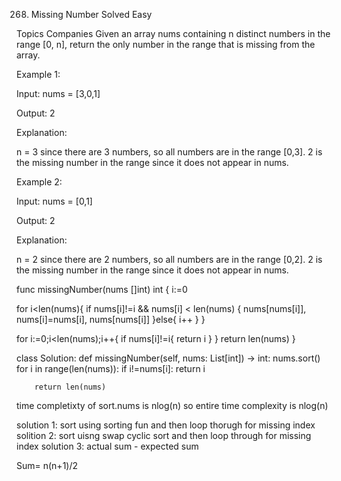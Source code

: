 
268. Missing Number
Solved
Easy

Topics
Companies
Given an array nums containing n distinct numbers in the range [0, n], return the only number in the range that is missing from the array.

 

Example 1:

Input: nums = [3,0,1]

Output: 2

Explanation:

n = 3 since there are 3 numbers, so all numbers are in the range [0,3]. 2 is the missing number in the range since it does not appear in nums.

Example 2:

Input: nums = [0,1]

Output: 2

Explanation:

n = 2 since there are 2 numbers, so all numbers are in the range [0,2]. 2 is the missing number in the range since it does not appear in nums.



func missingNumber(nums []int) int {
   i:=0
<!-- cycling sort -->
   for i<len(nums){
       if nums[i]!=i && nums[i] < len(nums) {
          nums[nums[i]], nums[i]=nums[i], nums[nums[i]]
       }else{
        i++
       }
   }

   for i:=0;i<len(nums);i++{
       if nums[i]!=i{
           return i
       }
   }
   return len(nums)
}




<!-- python -->

class Solution:
    def missingNumber(self, nums: List[int]) -> int:
        nums.sort()
        for i in range(len(nums)):
            if i!=nums[i]:
                return i
        
        return len(nums)




   time completixty of sort.nums is nlog(n) so entire time complexity is nlog(n)

  solution 1: sort using sorting fun and then loop thorugh  for missing index
   solition 2: sort uisng swap cyclic sort and then loop through for missing index
   solution 3:  actual sum - expected sum

   Sum= n(n+1)/2
​
 

    